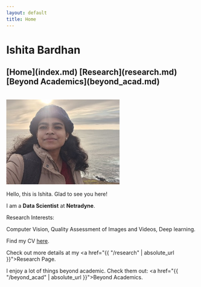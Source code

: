```yaml
---
layout: default
title: Home
---
```


<h1>Ishita Bardhan</h1>
<h2>[Home](index.md)  [Research](research.md)  [Beyond Academics](beyond_acad.md)</h2>
<br>

<img src="/images/site_me_resize.jpg" alt="About Image">
  
Hello, this is Ishita. Glad to see you here!

I am a <b>Data Scientist</b> at <b>Netradyne</b>.

Research Interests:

Computer Vision, Quality Assessment of Images and Videos, Deep learning.

Find my CV [here](https://drive.google.com/file/d/1ApN2TsZROJ7JegmmG7k6k13SlEGYfwc6/view).

Check out more details at my <a href="{{ "/research" | absolute_url }}">Research Page</a>.

I enjoy a lot of things beyond academic. Check them out: <a href="{{ "/beyond_acad" | absolute_url }}">Beyond Academics</a>.
